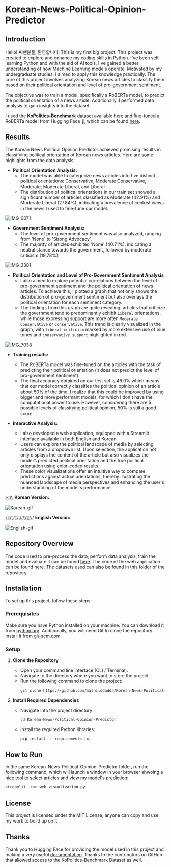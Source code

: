 # Korean-News-Political-Opinion-Predictor

## Introduction

Hello! AI팬분들, 환영합니다! This is my first *big* project. This project was created to explore and enhance my coding skills in Python. I've been self-learning Python and with the aid of AI tools, I've gained a better understanding of how Machine Learning models operate. Motivated by my undergraduate studies, I aimed to apply this knowledge practically. The core of this project involves analyzing Korean news articles to classify them based on their political orientation and level of pro-government sentiment.

The objective was to train a model, specifically a RoBERTa model, to predict the political orientation of a news article. Additionally, I performed data analysis to gain insights into the dataset.

I used the **KoPolitics-Benchmark** dataset available [here](https://github.com/Kdavid2355/KoPolitic-Benchmark-Dataset/tree/main) and fine-tuned a RoBERTa model from Hugging Face 🤗, which can be found [here](https://huggingface.co/klue/roberta-base).

## Results

The Korean News Political Opinion Predictor achieved promising results in classifying political orientation of Korean news articles. Here are some highlights from the data analysis:

- **Political Orientation Analysis:**
  - The model was able to categorize news articles into five distinct political orientations: Conservative, Moderate Conservative, Moderate, Moderate Liberal, and Liberal.
  - The distribution of political orientations in our train set showed a significant number of articles classified as Moderate (42.91%) and Moderate Liberal (27.84%), indicating a prevalence of centrist views in the news I used to fine-tune our model.
  
![IMG_0071](https://github.com/user-attachments/assets/c98d3ebf-044b-422c-a38a-59453af5de85)

- **Government Sentiment Analysis:**
  - The level of pro-government sentiment was also analyzed, ranging from 'None' to 'Strong Advocacy'.
  - The majority of articles exhibited 'None' (40.71%), indicating a neutral stance towards the government, followed by moderate criticism (19.78%).

 ![IMG_3381](https://github.com/user-attachments/assets/6e280aca-305b-44c8-8072-60704e27240e)

- **Political Orientation and Level of Pro-Government Sentiment Analysis**
  - I also aimed to explore potential correlations between the level of pro-government sentiment and the political orientation of news articles. To achieve this, I plotted a graph that not only shows the distribution of pro-government sentiment but also overlays the political orientation for each sentiment category.
  - The findings from this graph are quite revealing: articles that criticize the government tend to predominantly exhibit `Liberal` orientations, while those expressing support are more often `Moderate Conservative` or `Conservative`. This trend is clearly visualized in the graph, with `liberal criticism` marked by more extensive use of blue tones and `conservative support` highlighted in red.

![IMG_7038](https://github.com/user-attachments/assets/a04b568a-af64-4bb0-8103-aae4d207286d)

- **Training results:**
  - The RoBERTa model was fine-tuned on the articles with the task of predicting their political orientation (it does not predict the level of pro-government sentiment).
  - The final accuracy obtained on our test set is 48.0% which means that our model correctly classifies the political opinion of an article about 50% of the time. I realize that this could be improved by using bigger and more performant models, for which I don't have the computational power to use. However, considering there are 5 possible levels of classifying political opinion, 50% is still a good score.

- **Interactive Analysis:**
  - I also developed a web application, equipped with a Streamlit interface available in both English and Korean.
  - Users can explore the political landscape of media by selecting articles from a dropdown list. Upon selection, the application not only displays the content of the article but also visualizes the model’s predicted political orientation and the true political orientation using color-coded results.
  - These color visualizations offer an intuitive way to compare predictions against actual orientations, thereby illustrating the nuanced landscape of media perspectives and enhancing the user's understanding of the model's performance.

🇰🇷 **Korean Version:**

![Korean-gif](https://github.com/user-attachments/assets/e92734d0-7d61-4969-9105-100741b79b64)

🇺🇸/🇨🇦/🇬🇧/ **English Version:**

![English-gif](https://github.com/user-attachments/assets/38befaf1-7015-4573-a8d7-46473e538bcc)

## Repository Overview

The code used to pre-process the data, perform data analysis, train the model and evaluate it can be found [here](). The code of the web application can be found [here](). The datasets used can also be found in [this]() folder of the repository.

## Installation

To set up this project, follow these steps:

### Prerequisites

Make sure you have Python installed on your machine. You can download it from [python.org](https://www.python.org/downloads/). Additionally, you will need Git to clone the repository. Install it from [git-scm.com](https://git-scm.com/downloads).

### Setup

1. **Clone the Repository**
   - Open your command line interface (CLI / Terminal).
   - Navigate to the directory where you want to store the project.
   - Run the following command to clone the project:
     ```bash
     git clone https://github.com/mathilddadda/Korean-News-Political-Opinion-Predictor.git
     ```

2. **Install Required Dependencies**
   - Navigate into the project directory:
     ```bash
     cd Korean-News-Political-Opinion-Predictor
     ```
   - Install the required Python libraries:
     ```bash
     pip install -r requirements.txt
     ```

## How to Run
In the same Korean-News-Political-Opinion-Predictor folder, run the following command, which will launch a window in your browser shwoing a nice tool to select articles and view my model's prediction:
```bash
streamlit -run web_visualization.py
```

## License

This project is licensed under the MIT License, anyone can copy and use my work to build up on it.

## Thanks

Thank you to Hugging Face for providing the model used in this project and making a very useful [documentation](https://huggingface.co/docs/transformers/en/training). Thanks to the contributors on GitHub that allowed access to the KoPolitics-Benchmark Dataset as well.


